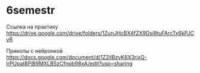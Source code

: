 # 6semestr

Ссылка на практику 
https://drive.google.com/drive/folders/1ZunJHcBX4fZX9Dsj9tuFArcTx6kPJCvR

Приколы с нейронкой
https://docs.google.com/document/d/1Z2iIBzyK6X3rixQ-lrPUpaI8PiB9MXLB5zCfnpb98xA/edit?usp=sharing

